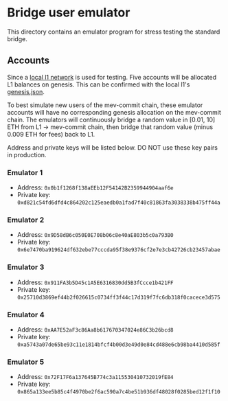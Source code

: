 # Bridge user emulator

This directory contains an emulator program for stress testing the standard bridge.

## Accounts

Since a [local l1 network](https://github.com/primev/mev-commit-geth/blob/552a9cf940652156441b2608907839e635208af9/geth-poa/docker-compose.yml#L168) is used for testing. Five accounts will be allocated L1 balances on genesis. This can be confirmed with the local l1's [genesis.json](https://github.com/primev/mev-commit-geth/blob/de3ff446517b87f3ac0ad322af3a2edc382bf13a/geth-poa/local-l1/genesis.json).

To best simulate new users of the mev-commit chain, these emulator accounts will have no corresponding genesis allocation on the mev-commit chain. The emulators will continuously bridge a random value in [0.01, 10] ETH from L1 -> mev-commit chain, then bridge that random value (minus 0.009 ETH for fees) back to L1.

Address and private keys will be listed below. DO NOT use these key pairs in production. 

### Emulator 1

- Address: `0x0b1f1268f138aEEb12F54142B2359944904aaf6e`
- Private key: `0xd821c54fd6dfd4c864202c125eaedb0a1fad7f40c81863fa3038338b475ff44a`

### Emulator 2

- Address: `0x9D58dB6c050E0E708b06c8e40aE803b5c0a793B0`
- Private key: `0x6e7470ba919624df632ebe77cccda95f38e9376cf2e7e3cb42726cb23457abae`

### Emulator 3

- Address: `0x911FA3b5D45c1A5E6316830dd5B3fCcce1b421FF`
- Private key: `0x25710d3869ef44b2f026615c0734ff3f44c17d319f7fc6db318f0cacece3d575`

### Emulator 4

- Address: `0xAA7E52aF3c86Aa8b617670347024e86C3b26bcd8`
- Private key: `0xa5743a07de65be93c11e1814bfcf4b00d3e49d0e84cd488e6cb98ba4410d585f`

### Emulator 5

- Address: `0x72F17F6a137645B774c3a115530410732019fE84`
- Private key: `0x865a133ee5b85c4f4970be2f6ac590a7c4be51b936df48028f0285bed12f1f10`
